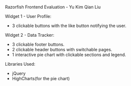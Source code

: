Razorfish Frontend Evaluation - Yu Kim Qian Liu

Widget 1 - User Profile:
- 3 clickable buttons with the like button notifying the user.

Widget 2 - Data Tracker:
- 3 clickable footer buttons.
- 2 clickable header buttons with switchable pages.
- 1 interactive pie chart with clickable sections and legend.

Libraries Used:
- jQuery
- HighCharts(for the pie chart)
